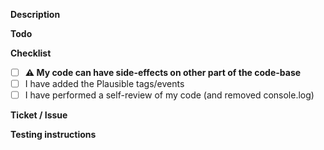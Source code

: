 **Description**

<!-- Explain the **motivation** for making this change. What existing problem does the pull request solve? screenshot? -->

**Todo**

<!--
- [ ] ${{ Todo item 1 }}
- [ ] ${{ Todo item 2 }}
-->

**Checklist**

- [ ] **⚠️ My code can have side-effects on other part of the code-base**
- [ ] I have added the Plausible tags/events
- [ ] I have performed a self-review of my code (and removed console.log)

**Ticket / Issue**

<!-- If you have a Notion Ticket / GitHub Issue -->
<!-- Fixes [Notion ticket #123](https://notion.so/abc) -->

**Testing instructions**

<!--
    Explain how another dev can test this PR. Create a workflow using checkboxes to explain how to run your code and the expected outputs:

    ${{ Test the following }}
    - [x] ${{ QA Scenario 1 }}
    - [x] ${{ QA Scenario 2 }}
    - [x] ${{ QA Scenario 3 }}
-->
